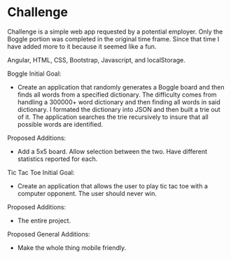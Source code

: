# Challenge

Challenge is a simple web app requested by a potential employer. Only the Boggle portion was completed in the original time frame. Since that time I have added more to it because it seemed like a fun. 


Angular, HTML, CSS, Bootstrap, Javascript, and localStorage. 


Boggle Initial Goal:
- Create an application that randomly generates a Boggle board and then finds all words from a specified dictionary. The difficulty comes from handling a 300000+ word dictionary and then finding all words in said dictionary. 
	I formated the dictionary into JSON and then built a trie out of it. The application searches the trie recursively to insure that all possible words are identified. 

Proposed Additions: 
- Add a 5x5 board. Allow selection between the two. Have different statistics reported for each.


Tic Tac Toe Initial Goal:
- Create an application that allows the user to play tic tac toe with a computer opponent. The user should never win.

Proposed Additions:
- The entire project. 


Proposed General Additions:
- Make the whole thing mobile friendly.
